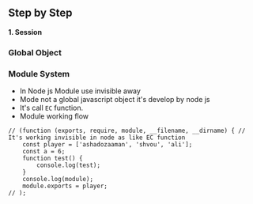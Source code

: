 ## Step by Step

**1. Session**

### Global Object

### Module System

- In Node js Module use invisible away
- Mode not a global javascript object it's develop by node js
- It's call `EC` function.
- Module working flow

```
// (function (exports, require, module, __filename, __dirname) { // It's working invisible in node as like EC function
    const player = ['ashadozaaman', 'shvou', 'ali'];
    const a = 6;
    function test() {
        console.log(test);
    }
    console.log(module);
    module.exports = player;
// );
```
